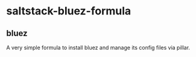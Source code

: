 saltstack-bluez-formula
=======

bluez
-------

A very simple formula to install bluez and manage its config files via pillar.
